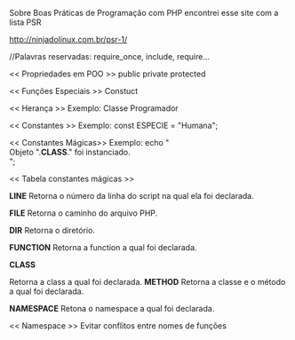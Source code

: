 Sobre Boas Práticas de Programação com PHP encontrei esse site com a lista PSR

http://ninjadolinux.com.br/psr-1/



//Palavras reservadas: require_once, include, require...



 << Propriedades em POO >>
  public
  private
  protected
  
 


 << Funções Especiais >>
  Constuct 

 << Herança >>
  Exemplo: Classe Programador

 << Constantes >>
Exemplo: 
const ESPECIE = "Humana";

 << Constantes Mágicas>>
Exemplo:
  echo "<br>Objeto ".__CLASS__." foi instanciado.<br>";

<< Tabela constantes mágicas >>

__LINE__
Retorna o número da linha do script na qual ela foi declarada.

__FILE__
Retorna o caminho do arquivo PHP.

__DIR__
Retorna o diretório.

__FUNCTION__
Retorna a function a qual foi declarada.

__CLASS__

Retorna a class a qual foi declarada.
__METHOD__
Retorna a classe e o método a qual foi declarada.

__NAMESPACE__
Retona o namespace a qual foi declarada.

<< Namespace >>
Evitar conflitos entre nomes de funções
